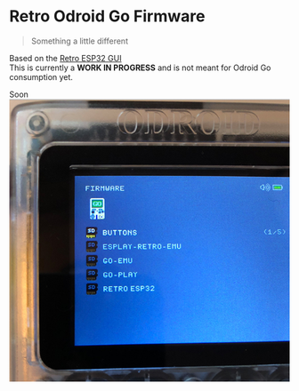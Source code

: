 # Retro Odroid Go Firmware
> Something a little different

Based on the [Retro ESP32 GUI](https://github.com/retro-esp32/RetroESP32)<br/>
This is currently a **WORK IN PROGRESS** and is not meant for Odroid Go consumption yet.

Soon<br/>
![Teaser](Assets/teaser.jpg)